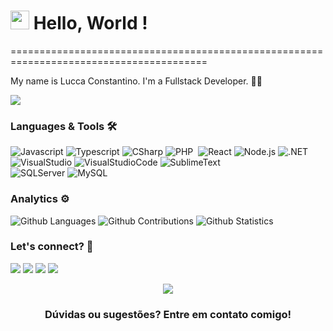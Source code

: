<h1><img src="[https://emojis.slackmojis.com/emojis/images/1587134085/8661/fast_meow_party.gif?1587134085](https://slackmojis.com/emojis/47633-jojo/download)" width="30"/> Hello, World ! </h1>
========================================================================================

My name is Lucca Constantino. I'm a Fullstack Developer.   👩‍💻

![](http://estruyf-github.azurewebsites.net/api/VisitorHit?user=thaispll&repo=thaispll&countColorcountColor)

### Languages & Tools 🛠  
![Javascript](https://img.shields.io/badge/-Javascript-05122A?style=flat&color=green)&nbsp;![Typescript](https://img.shields.io/badge/-Typescript-05122A?style=flat&color=green)&nbsp;![CSharp](https://img.shields.io/badge/-CSharp-05123A?style=flat&color=green)&nbsp;![PHP](https://img.shields.io/badge/-PHP-05122A?style=flat&color=green)&nbsp;
![React](https://img.shields.io/badge/-React-05122A?style=flat&color=orange)&nbsp;![Node.js](https://img.shields.io/badge/-Node.js-05122A?style=flat&color=orange)&nbsp;![.NET](https://img.shields.io/badge/-.NET-05122A?style=flat&color=orange)&nbsp;  
![VisualStudio](https://img.shields.io/badge/-VisualStudio-05122A?style=flat&color=gray)&nbsp;![VisualStudioCode](https://img.shields.io/badge/-VisualStudioCode-05122A?style=flat&color=gray)&nbsp;![SublimeText](https://img.shields.io/badge/-SublimeText-05122A?style=flat&color=gray)&nbsp;  
![SQLServer](https://img.shields.io/badge/-SQLServer-05122A?style=flat&color=yellow)&nbsp;![MySQL](https://img.shields.io/badge/-MySQL-05122A?style=flat&color=yellow)&nbsp;  


### Analytics ⚙️

![Github Languages](https://github-readme-stats.vercel.app/api/top-langs/?username=thaispll&layout=compact&count_private=true)
![Github Contributions](https://github-readme-streak-stats.herokuapp.com/?user=thaispll&hide_border=true)
![Github Statistics](https://github-readme-stats.vercel.app/api/?username=thaispll&count_private=true&show_icons=true)


### Let's connect? 🤝 
 
<a href="https://www.youtube.com/channel/UCyBFm9jfldpcirVP_YFU9Pw"><img src="https://img.shields.io/badge/YouTube-FF0000?style=for-the-badge&logo=youtube&logoColor=white"/></a>
<a href="https://www.linkedin.com/in/thais-l-61300095/"><img src="https://img.shields.io/badge/LinkedIn-0077B5?style=for-the-badge&logo=linkedin&logoColor=white"/></a>
<a href="https://www.instagram.com/thaisdepaula13/"><img src="https://img.shields.io/badge/Instagram-E4405F?style=for-the-badge&logo=instagram&logoColor=white"/></a>
<a href="mailto:thais.pll@hotmail.com"><img src="https://img.shields.io/badge/Gmail-D14836?style=for-the-badge&logo=gmail&logoColor=white"/></a>

<p align="center"><img src="https://emojis.slackmojis.com/emojis/images/1450319445/46/question.gif?1450319445"/></p>  <h3 align="center">Dúvidas ou sugestões? Entre em contato comigo! </h3></p>
